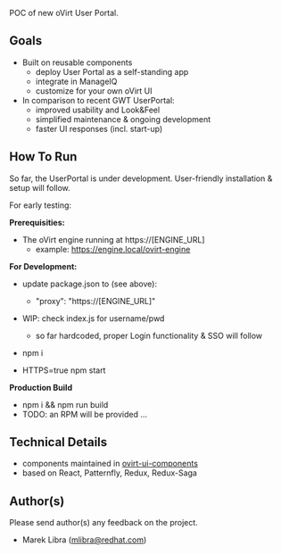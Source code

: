 POC of new oVirt User Portal.

## Goals
- Built on reusable components
    - deploy User Portal as a self-standing app
    - integrate in ManageIQ
    - customize for your own oVirt UI 
- In comparison to recent GWT UserPortal:
    - improved usability and Look&Feel
    - simplified maintenance & ongoing development
    - faster UI responses (incl. start-up)      
 
## How To Run
So far, the UserPortal is under development.
User-friendly installation & setup will follow.

For early testing:

**Prerequisities:**

- The oVirt engine running at https://[ENGINE_URL]
    - example: https://engine.local/ovirt-engine 

**For Development:**

- update package.json to (see above):
    - "proxy": "https://[ENGINE_URL]"
- WIP: check index.js for username/pwd 
    - so far hardcoded, proper Login functionality & SSO will follow

- npm i
- HTTPS=true npm start

**Production Build**

- npm i && npm run build
- TODO: an RPM will be provided ...

## Technical Details  
- components maintained in [ovirt-ui-components](https://github.com/matobet/ovirt-ui-components) 
- based on React, Patternfly, Redux, Redux-Saga

## Author(s)
Please send author(s) any feedback on the project.

- Marek Libra (mlibra@redhat.com) 
